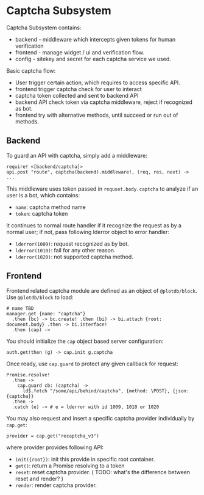# Captcha Subsystem

Captcha Subsystem contains:

 - backend - middleware which intercepts given tokens for human verification
 - frontend - manage widget / ui and verification flow.
 - config - sitekey and secret for each captcha service we used.

Basic captcha flow:

 - User trigger certain action, which requires to access specific API.
 - frontend trigger captcha check for user to interact
 - captcha token collected and sent to backend API
 - backend API check token via captcha middleware, reject if recognized as bot.
 - frontend try with alternative methods, until succeed or run out of methods. 


## Backend 

To guard an API with captcha, simply add a middleware:

    require! <[backend/captcha]>
    api.post "route", captcha(backend).middleware!, (req, res, next) -> ...

This middleware uses token passed in `requset.body.captcha` to analyze if an user is a bot, which contains:

 - `name`: captcha method name
 - `token`: captcha token

It continues to normal route handler if it recognize the request as by a normal user; if not, pass following lderror object to error handler:

 - `lderror(1009)`: request recognized as by bot.
 - `lderror(1010)`: fail for any other reason.
 - `lderror(1020)`: not supported captcha method.


## Frontend

Frontend related captcha module are defined as an object of  `@plotdb/block`. Use `@plotdb/block` to load:

    # name TBD 
    manager.get {name: "captcha"}
      .then (bc) -> bc.create! .then (bi) -> bi.attach {root: document.body} .then -> bi.interface!
      .then (cap) ->

You should initialize the `cap` object based server configuration:

    auth.get!then (g) -> cap.init g.captcha


Once ready, use `cap.guard` to protect any given callback for request:

    Promise.resolve!
      .then ->
        cap.guard cb: (captcha) ->
          ld$.fetch "/some/api/behind/captcha", {method: \POST}, {json: {captcha}}
      .then ->
      .catch (e) -> # e = lderror with id 1009, 1010 or 1020


You may also request and insert a specific captcha provider individually by `cap.get`:

    provider = cap.get("recaptcha_v3")

where provider provides following API:

 - `init({root})`: init this provide in specific root container.
 - `get()`: return a Promise resolving to a token
 - `reset`: reset captcha provider. ( TODO: what's the difference between reset and render? )
 - `render`: render captcha provider.


